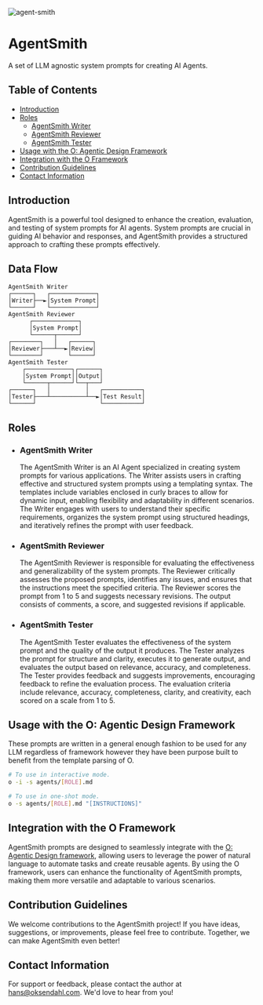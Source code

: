 ![agent-smith](https://github.com/user-attachments/assets/3bf65653-65f6-4544-9182-24ff473d0395)

# AgentSmith

A set of LLM agnostic system prompts for creating AI Agents.

## Table of Contents

- [Introduction](#introduction)
- [Roles](#roles)
   - [AgentSmith Writer](#agentsmith-writer)
   - [AgentSmith Reviewer](#agentsmith-reviewer)
   - [AgentSmith Tester](#agentsmith-tester)
- [Usage with the O: Agentic Design Framework](#usage-with-the-o-agentic-design-framework)
- [Integration with the O Framework](#integration-with-the-o-framework)
- [Contribution Guidelines](#contribution-guidelines)
- [Contact Information](#contact-information)

## Introduction

AgentSmith is a powerful tool designed to enhance the creation, evaluation, and testing of system prompts for AI agents. System prompts are crucial in guiding AI behavior and responses, and AgentSmith provides a structured approach to crafting these prompts effectively.

## Data Flow

```
AgentSmith Writer                      
┌──────┐   ┌─────────────┐             
│Writer├──►│System Prompt│             
└──────┘   └─────────────┘             
AgentSmith Reviewer                    
      ┌─────────────┐                  
      │System Prompt│                  
      └──────┬──────┘                  
┌────────┐   │   ┌──────┐              
│Reviewer├───┴──►│Review│              
└────────┘       └──────┘              
AgentSmith Tester                      
    ┌─────────────┐┌──────┐            
    │System Prompt││Output│            
    └──────┬──────┘└──┬───┘            
┌──────┐   │          │   ┌───────────┐
│Tester├───┴──────────┴──►│Test Result│
└──────┘                  └───────────┘
```

## Roles

- ### AgentSmith Writer
  
  The AgentSmith Writer is an AI Agent specialized in creating system prompts for various applications. The Writer assists users in crafting effective and structured system prompts using a templating syntax. The templates include variables enclosed in curly braces to allow for dynamic input, enabling flexibility and adaptability in different scenarios. The Writer engages with users to understand their specific requirements, organizes the system prompt using structured headings, and iteratively refines the prompt with user feedback.

- ### AgentSmith Reviewer

  The AgentSmith Reviewer is responsible for evaluating the effectiveness and generalizability of the system prompts. The Reviewer critically assesses the proposed prompts, identifies any issues, and ensures that the instructions meet the specified criteria. The Reviewer scores the prompt from 1 to 5 and suggests necessary revisions. The output consists of comments, a score, and suggested revisions if applicable.

- ### AgentSmith Tester

  The AgentSmith Tester evaluates the effectiveness of the system prompt and the quality of the output it produces. The Tester analyzes the prompt for structure and clarity, executes it to generate output, and evaluates the output based on relevance, accuracy, and completeness. The Tester provides feedback and suggests improvements, encouraging feedback to refine the evaluation process. The evaluation criteria include relevance, accuracy, completeness, clarity, and creativity, each scored on a scale from 1 to 5.

## Usage with the O: Agentic Design Framework

These prompts are written in a general enough fashion to be used for any LLM regardless of framework however they have been purpose built to benefit from the template parsing of O.

```bash
# To use in interactive mode.
o -i -s agents/[ROLE].md

# To use in one-shot mode.
o -s agents/[ROLE].md "[INSTRUCTIONS]"
```

## Integration with the O Framework

AgentSmith prompts are designed to seamlessly integrate with the [O: Agentic Design framework](https://github.com/rev-dot-now/o), allowing users to leverage the power of natural language to automate tasks and create reusable agents. By using the O framework, users can enhance the functionality of AgentSmith prompts, making them more versatile and adaptable to various scenarios.

## Contribution Guidelines

We welcome contributions to the AgentSmith project! If you have ideas, suggestions, or improvements, please feel free to contribute. Together, we can make AgentSmith even better!

## Contact Information

For support or feedback, please contact the author at <a href="mailto:hans@oksendahl.com">hans@oksendahl.com</a>. We'd love to hear from you!
